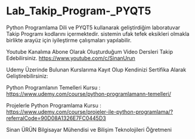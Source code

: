# Lab_Takip_Program-_PYQT5

Python Programlama Dili ve PYQT5 kullanarak geliştirdiğim laboratuvar Takip Programı kodlarını içermektedir. sistemin ufak tefek eksikleri olmakla birlikte arayüz için iyileştirme çalışmaları yapılabilir.

Youtube Kanalıma Abone Olarak Oluşturduğum Video Dersleri Takip Edebilirsiniz. https://www.youtube.com/c/SinanUrun

Udemy Üzerinde Bulunan Kurslarıma Kayıt Olup Kendinizi Sertifika Alarak Geliştirebilirsiniz:

Python Programlanın Temelleri Kursu : https://www.udemy.com/course/python-programlamann-temelleri/

Projelerle Python Programlama Kursu : https://www.udemy.com/course/projeler-ile-python-programlama/?referralCode=90D08A1326E7FC0445D3

Sinan ÜRÜN Bilgisayar Mühendisi ve Bilişim Teknolojileri Öğretmeni
